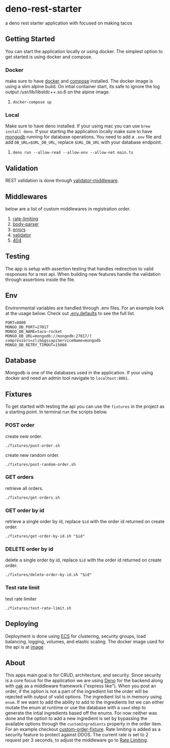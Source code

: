 # deno-rest-starter

a deno rest starter application with focused on making tacos

## Getting Started

You can start the application locally or using docker. The simplest option to get started is using docker and compose.

### Docker

make sure to have [docker](https://docs.docker.com/get-docker) and [compose](https://docs.docker.com/compose/install) installed. The docker image is using a slim alpine build. On intial container start, its safe to ignore the log output /usr/lib/libstdc++.so.6 on the alpine image.

1. `docker-compose up`

### Local

Make sure to have deno installed. If your using mac you can use `brew install deno`. If your starting the application locally make sure to have [mongodb](https://www.mongodb.com) running for database operations. You need to add a `.env` file and add `DB_URL=$URL_DB_URL`, replace `$URL_DB_URL` with your database endpoint.

1. `deno run --allow-read --allow-env --allow-net main.ts`

## Validation

REST validation is done through [validator-middleware](middlewares/validator.ts). 

## Middlewares

below are a list of custom middlewares in registration order.

1. [rate-limiting](middlewares/rate-limiting.ts)
2. [body-parser](middlewares/body-parser.ts)
3. [errors](middlewares/errors.ts#L8)
4. [validator](middlewares/validator.ts)
4. [404](middlewares/errors.ts#L3)

## Testing

The app is setup with assertion testing that handles redirection to valid responses for a rest api. When building new features handle the validation through assertions inside the file.

## Env

Environmental variables are handled through .env files. For an example look at the usage below. Check out [.env.defaults](.env.defaults) to see the full list.

```
PORT=8000
MONGO_DB_PORT=27017
MONGO_DB_NAME=taco-rocket
MONGO_DB_URL=mongodb://mongodb:27017/?compressors=zlib&gssapiServiceName=mongodb
MONGO_DB_RETRY_TIMOUT=15000
```

## Database

Mongodb is one of the databases used in the application. If your using docker and need an admin tool navigate to `localhost:8081`.

## Fixtures

To get started with testing the api you can use the `fixtures` in the project as a starting point. In terminal run the scripts below. 

### POST order
create new order.
```
./fixtures/post-order.sh
```
create new random order.
```
./fixtures/post-random-order.sh
```
### GET orders
retrieve all orders.
```
./fixtures/get-orders.sh
```
### GET order by id
retrieve a single order by id, replace `$id` with the order id returned on create order.
```
./fixtures/get-order-by-id.sh "$id"
```
### DELETE order by id
delete a single order by id, replace `$id` with the order id returned on create order.
```
./fixtures/delete-order-by-id.sh "$id"
```

### Test rate limit
test rate limiter
```
./fixtures/test-rate-limit.sh
```

## Deploying

Deployment is done using [ECS](https://console.aws.amazon.com/ecs) for clustering, security groups, load balancing, logging, volumes, and elastic scaling. The docker image used for the api is at [image](https://hub.docker.com/r/jeffmendez19/taco-api)

## About

This apps main goal is for CRUD, architecture, and security. Since security is a core focus for the application we are using [Deno](https://github.com/denoland) for the backend along with [oak](https://oakserver.github.io/oak/) as a middleware framework ("express like"). When you post an order, if the option is not a part of the ingredient list the order will be rejected with output of valid options. The ingredient list is in memory using `enum`. If we want to add the ability to add to the ingredients list we can either mutate the enum at runtime or use the database with a `seed` step to generate the intial ingredients based off the enums. For now neither was done and the option to add a new ingredient is set by bypassing the available options through the `customIngredients` property in the order item. For an example checkout [custom-order-fixture](./fixtures/post-custom-order.sh). Rate limiting is added as a security feature to protect against DDOS. The current rate is set to 2 request per 3 seconds, to adjust the middleware go to [Rate Limiting](./middlewares/rate-limiting.ts).